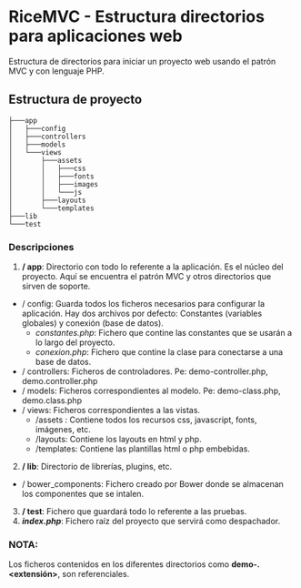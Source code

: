 # RiceMVC - Estructura directorios para aplicaciones web
Estructura de directorios para iniciar un proyecto web usando el patrón MVC y con lenguaje PHP.

## Estructura de proyecto
```
├───app
│   ├───config
│   ├───controllers
│   ├───models
│   └───views
│       ├───assets
│       │   ├───css
│       │   ├───fonts
│       │   ├───images
│       │   └───js
│       ├───layouts
│       └───templates
├───lib
└───test
```

### Descripciones

1. **/ app**: Directorio con todo lo referente a la aplicación. Es el núcleo del proyecto. Aquí se encuentra el patrón MVC y otros directorios que sirven de soporte.

  - / config: Guarda todos los ficheros necesarios para configurar la aplicación. Hay dos archivos por defecto: Constantes (variables globales) y conexión (base de datos).
    - *constantes.php*: Fichero que contine las constantes que se usarán a lo largo del proyecto.	
    - *conexion.php*: Fichero que contine la clase para conectarse a una base de datos.	
  - / controllers: Ficheros de controladores. Pe: demo-controller.php, demo.controller.php 
  - / models: Ficheros correspondientes al modelo. Pe: demo-class.php, demo.class.php
  - / views: Ficheros correspondientes a las vistas.
    - /assets : Contiene todos los recursos css, javascript, fonts, imágenes, etc.
    - /layouts: Contiene los layouts en html y php.
    - /templates: Contiene las plantillas html o php embebidas.
2. **/ lib**: Directorio de librerías, plugins, etc.
  - / bower_components: Fichero creado por Bower donde se almacenan los componentes que se intalen.	
  
3. **/ test**: Fichero que guardará todo lo referente a las pruebas.
4. ***index.php***: Fichero raíz del proyecto que servirá como despachador.

### NOTA:
Los ficheros contenidos en los diferentes directorios como **demo-<titulo>.<extensión>**, son referenciales.